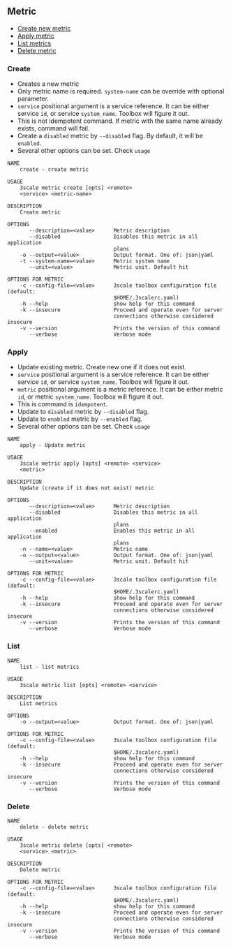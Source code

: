 ## Metric

* [Create new metric](#create)
* [Apply metric](#apply)
* [List metrics](#list)
* [Delete metric](#delete)

### Create

* Creates a new metric
* Only metric name is required. `system-name` can be override with optional parameter.
* `service` positional argument is a service reference. It can be either service `id`, or service `system_name`. Toolbox will figure it out.
* This is not idempotent command. If metric with the same name already exists, command will fail.
* Create a `disabled` metric by `--disabled` flag. By default, it will be `enabled`.
* Several other options can be set. Check `usage`

```shell
NAME
    create - create metric

USAGE
    3scale metric create [opts] <remote>
    <service> <metric-name>

DESCRIPTION
    Create metric

OPTIONS
       --description=<value>      Metric description
       --disabled                 Disables this metric in all application
                                  plans
    -o --output=<value>           Output format. One of: json|yaml
    -t --system-name=<value>      Metric system name
       --unit=<value>             Metric unit. Default hit

OPTIONS FOR METRIC
    -c --config-file=<value>      3scale toolbox configuration file (default:
                                  $HOME/.3scalerc.yaml)
    -h --help                     show help for this command
    -k --insecure                 Proceed and operate even for server
                                  connections otherwise considered insecure
    -v --version                  Prints the version of this command
       --verbose                  Verbose mode
```

### Apply

* Update existing metric. Create new one if it does not exist.
* `service` positional argument is a service reference. It can be either service `id`, or service `system_name`. Toolbox will figure it out.
* `metric` positional argument is a metric reference. It can be either metric `id`, or metric `system_name`. Toolbox will figure it out.
* This is command is `idempotent`.
* Update to `disabled` metric by `--disabled` flag.
* Update to `enabled` metric by `--enabled` flag.
* Several other options can be set. Check `usage`

```shell
NAME
    apply - Update metric

USAGE
    3scale metric apply [opts] <remote> <service>
    <metric>

DESCRIPTION
    Update (create if it does not exist) metric

OPTIONS
       --description=<value>      Metric description
       --disabled                 Disables this metric in all application
                                  plans
       --enabled                  Enables this metric in all application
                                  plans
    -n --name=<value>             Metric name
    -o --output=<value>           Output format. One of: json|yaml
       --unit=<value>             Metric unit. Default hit

OPTIONS FOR METRIC
    -c --config-file=<value>      3scale toolbox configuration file (default:
                                  $HOME/.3scalerc.yaml)
    -h --help                     show help for this command
    -k --insecure                 Proceed and operate even for server
                                  connections otherwise considered insecure
    -v --version                  Prints the version of this command
       --verbose                  Verbose mode
```

### List

```shell
NAME
    list - list metrics

USAGE
    3scale metric list [opts] <remote> <service>

DESCRIPTION
    List metrics

OPTIONS
    -o --output=<value>           Output format. One of: json|yaml

OPTIONS FOR METRIC
    -c --config-file=<value>      3scale toolbox configuration file (default:
                                  $HOME/.3scalerc.yaml)
    -h --help                     show help for this command
    -k --insecure                 Proceed and operate even for server
                                  connections otherwise considered insecure
    -v --version                  Prints the version of this command
       --verbose                  Verbose mode
```

### Delete

```shell
NAME
    delete - delete metric

USAGE
    3scale metric delete [opts] <remote>
    <service> <metric>

DESCRIPTION
    Delete metric

OPTIONS FOR METRIC
    -c --config-file=<value>      3scale toolbox configuration file (default:
                                  $HOME/.3scalerc.yaml)
    -h --help                     show help for this command
    -k --insecure                 Proceed and operate even for server
                                  connections otherwise considered insecure
    -v --version                  Prints the version of this command
       --verbose                  Verbose mode
```
